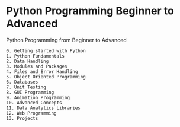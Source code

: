 # Python Programming Beginner to Advanced

Python Programming from Beginner to Advanced

    0. Getting started with Python
    1. Python Fundamentals
    2. Data Handling
    3. Modules and Packages
    4. Files and Error Handling
    5. Object Oriented Programming
    6. Databases
    7. Unit Testing
    8. GUI Programming
    9. Animation Programming
    10. Advanced Concepts
    11. Data Analytics Libraries
    12. Web Programming
    13. Projects
